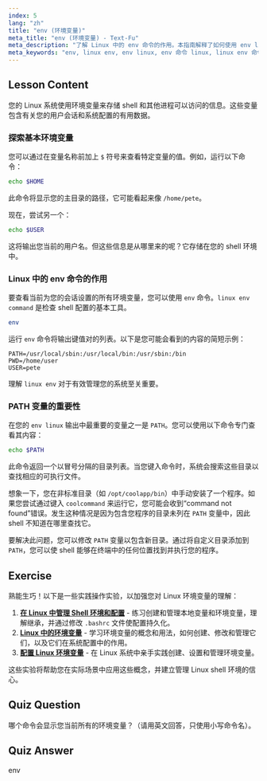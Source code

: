 ```yaml
---
index: 5
lang: "zh"
title: "env (环境变量)"
meta_title: "env (环境变量) - Text-Fu"
meta_description: "了解 Linux 中的 env 命令的作用。本指南解释了如何使用 env linux 命令查看和使用 PATH、HOME 和 USER 等 Linux 环境变量。"
meta_keywords: "env, linux env, env linux, env 命令 linux, linux env 命令，env 在 linux 中做什么，环境变量，PATH 变量，shell 变量"
---
```


## Lesson Content

您的 Linux 系统使用环境变量来存储 shell 和其他进程可以访问的信息。这些变量包含有关您的用户会话和系统配置的有用数据。

### 探索基本环境变量

您可以通过在变量名称前加上 `$` 符号来查看特定变量的值。例如，运行以下命令：

```bash
echo $HOME
```

此命令将显示您的主目录的路径，它可能看起来像 `/home/pete`。

现在，尝试另一个：

```bash
echo $USER
```

这将输出您当前的用户名。但这些信息是从哪里来的呢？它存储在您的 shell 环境中。

### Linux 中的 env 命令的作用

要查看当前为您的会话设置的所有环境变量，您可以使用 `env` 命令。`linux env command` 是检查 shell 配置的基本工具。

```bash
env
```

运行 `env` 命令将输出键值对的列表。以下是您可能会看到的内容的简短示例：

```plaintext
PATH=/usr/local/sbin:/usr/local/bin:/usr/sbin:/bin
PWD=/home/user
USER=pete
```

理解 `linux env` 对于有效管理您的系统至关重要。

### PATH 变量的重要性

在您的 `env linux` 输出中最重要的变量之一是 `PATH`。您可以使用以下命令专门查看其内容：

```bash
echo $PATH
```

此命令返回一个以冒号分隔的目录列表。当您键入命令时，系统会搜索这些目录以查找相应的可执行文件。

想象一下，您在非标准目录（如 `/opt/coolapp/bin`）中手动安装了一个程序。如果您尝试通过键入 `coolcommand` 来运行它，您可能会收到“command not found”错误。发生这种情况是因为包含您程序的目录未列在 `PATH` 变量中，因此 shell 不知道在哪里查找它。

要解决此问题，您可以修改 `PATH` 变量以包含新目录。通过将自定义目录添加到 `PATH`，您可以使 shell 能够在终端中的任何位置找到并执行您的程序。

## Exercise

熟能生巧！以下是一些实践操作实验，以加强您对 Linux 环境变量的理解：

1. **[在 Linux 中管理 Shell 环境和配置](https://labex.io/zh/labs/comptia-manage-shell-environment-and-configuration-in-linux-590838)** - 练习创建和管理本地变量和环境变量，理解继承，并通过修改 `.bashrc` 文件使配置持久化。
2. **[Linux 中的环境变量](https://labex.io/zh/labs/linux-environment-variables-in-linux-385274)** - 学习环境变量的概念和用法，如何创建、修改和管理它们，以及它们在系统配置中的作用。
3. **[配置 Linux 环境变量](https://labex.io/zh/labs/linux-configure-linux-environment-variables-437861)** - 在 Linux 系统中亲手实践创建、设置和管理环境变量。

这些实验将帮助您在实际场景中应用这些概念，并建立管理 Linux shell 环境的信心。

## Quiz Question

哪个命令会显示您当前所有的环境变量？（请用英文回答，只使用小写命令名）。

## Quiz Answer

env
